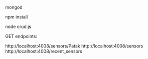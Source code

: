 mongod

npm install

node crud.js

GET endpoints:

http://localhost:4008/sensors/Patak
http://localhost:4008/sensors
http://localhost:4008/recent_sensors
